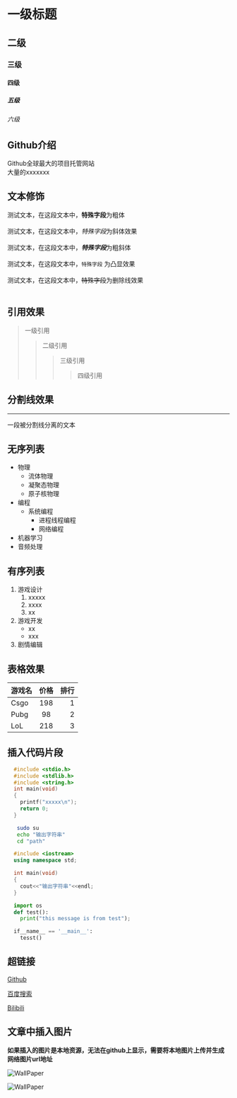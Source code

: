 # 一级标题
## 二级
### 三级
#### 四级
##### 五级
###### 六级


## Github介绍

 Github全球最大的项目托管网站<br>大量的xxxxxxx

## 文本修饰
  测试文本，在这段文本中，**特殊字段**为粗体<br><br>
  测试文本，在这段文本中，*特殊字段*为斜体效果<br><br>
  测试文本，在这段文本中，***特殊字段***为粗斜体<br><br>
  测试文本，在这段文本中，`特殊字段` 为凸显效果<br><br>
  测试文本，在这段文本中，~~特殊字段~~为删除线效果<br><br>  

## 引用效果

> 一级引用
>> 二级引用
>>> 三级引用
>>>> 四级引用

## 分割线效果<br>

---
  一段被分割线分离的文本


## 无序列表

* 物理
  * 流体物理
  * 凝聚态物理
  * 原子核物理
* 编程
  * 系统编程
    * 进程线程编程
    * 网络编程
* 机器学习
* 音频处理


## 有序列表

1. 游戏设计
   1. xxxxx
   2. xxxx
   3. xx
2. 游戏开发
   * xx
   * xxx
3. 剧情编辑

## 表格效果

游戏名|价格|排行
--|:--:|--:
Csgo|198|1
Pubg|98|2
LoL|218|3

## 插入代码片段

```c
  #include <stdio.h>
  #include <stdlib.h>
  #include <string.h>
  int main(void)
  {
	printf("xxxxx\n");
	return 0;
  }
```

```bash
   sudo su
   echo "输出字符串"
   cd "path"
```

```cpp
  #include <iostream>
  using namespace std;

  int main(void)
  {
	cout<<"输出字符串"<<endl;
  }
```

```python
  import os
  def test():
  	print("this message is from test");

  if__name__ == '__main__':
  	tesst()
```

## 超链接


[Github](https://github.com "跳转到github")

[百度搜索](https://www.baidu.com "跳转到百度")

[Bilibili](https://www.bilibili.com "跳转到哔哩哔哩")


## 文章中插入图片

**如果插入的图片是本地资源，无法在github上显示，需要将本地图片上传并生成网络图片url地址**

![WallPaper](C://Users//Sensensensensen//Desktop//wallpaper.png "本地壁纸")


![WallPaper](https://s2.loli.net/2022/03/10/Ga4u7nTpqICRoet.png "本地壁纸")

